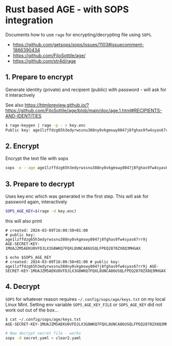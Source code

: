 # Rust based AGE - with SOPS integration

Documents how to use `rage` for encrypting/decrypting file using `SOPS`.

- https://github.com/getsops/sops/issues/1103#issuecomment-1866390434
- https://github.com/FiloSottile/age/
- https://github.com/str4d/rage

## 1. Prepare to encrypt

Generate identity (private) and recipient (public) with password - will ask for it interactively

See also <https://htmlpreview.github.io/?https://github.com/FiloSottile/age/blob/main/doc/age.1.html#RECIPIENTS-AND-IDENTITIES>

```bash
$ rage-keygen | rage -p - > key.enc
Public key: age1lzffdzg65h3edyrwssnu388ny0vkgmswy8047j8fghas9fw4syas67rr9j
```
## 2. Encrypt

Encrypt the text file with sops

```bash
sops -e --age age1lzffdzg65h3edyrwssnu388ny0vkgmswy8047j8fghas9fw4syas67rr9j text-clear.yaml > secret.yaml
```

## 3. Prepare to decrypt

Uses key.enc which was generated in the first step.
This will ask for password again, interactively

```bash
SOPS_AGE_KEY=$(rage -d key.enc)
```

this will also print

```
# created: 2024-03-09T16:00:50+01:00
# public key: age1lzffdzg65h3edyrwssnu388ny0vkgmswy8047j8fghas9fw4syas67rr9j
AGE-SECRET-KEY-1MUAJZM5AEKU0VFDJLX3G8WKQ7FQXL8UNCA86USQLFPEQ2870ZX8Q3MHGAX
```

```
$ echo $SOPS_AGE_KEY
# created: 2024-03-09T16:00:50+01:00 # public key: age1lzffdzg65h3edyrwssnu388ny0vkgmswy8047j8fghas9fw4syas67rr9j AGE-SECRET-KEY-1MUAJZM5AEKU0VFDJLX3G8WKQ7FQXL8UNCA86USQLFPEQ2870ZX8Q3MHGAX
```

## 4. Decrypt

`SOPS` for whatever reason requires `~/.config/sops/age/keys.txt` on my local Linux Mint. 
Setting env variable `SOPS_AGE_KEY_FILE` or `SOPS_AGE_KEY` did not work out out of the box...

```bash
$ cat ~/.config/sops/age/keys.txt
AGE-SECRET-KEY-1MUAJZM5AEKU0VFDJLX3G8WKQ7FQXL8UNCA86USQLFPEQ2870ZX8Q3MHGAX

# Now decrypt secret file - works
sops -d secret.yaml > clear2.yaml
```

